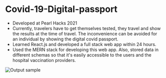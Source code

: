 # Covid-19-Digital-passport

- Developed at Pearl Hacks 2021
- Currently, travelers have to get themselves tested, they travel and show the results at the time of travel. The inconvenience can be avoided for an individual by showing the digital covid passport.
- Learned React.js and developed a full stack web app within 24 hours.
- Used the MERN stack for developing this web app. Also, stored data in different schemas so that it's easily accessible to the users and the hospital vaccination providers.


![Output sample](https://github.com/dear-s/Covid-19-Digital-passport/blob/master/recording.gif)
